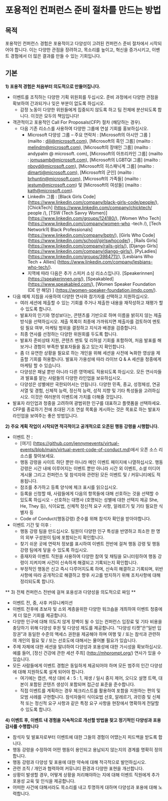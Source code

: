 # 포용적인 컨퍼런스 준비 절차를 만드는 방법

## 목적
포용적인 컨퍼런스 경험은 포용적이고 다양성이 고려된 컨퍼런스 준비 절차에서 시작되어야 합니다. 이는 다양한 관점을 장려하고, 목소리를 높이고, 혁신을 증가시키고, 이벤트 경험에서 더 많은 결과를 만들 수 있는 기회입니다.

## 기본
**1) 포용적 경험은 처음부터 의도적으로 만들어집니다.**
  * 이벤트를 조직하는 다양한 기획 위원회를 두십시오. 준비 과정에서 다양한 관점을 확보하여 간과되거나 잊은 부분이 없도록 하십시오.
    * 감정 노동이 다양한 위원들에게 집중되지 않도록 하고 팀 전체에 분산되도록 합니다. 이것은 모두의 책임입니다!
  * 객관적이고 포용적인 Call For Proposals(CFP) 절차 (해당하는 경우).
    * 다음 기존 리소스를 사용하여 다양한 그룹에 연설 기회를 홍보하십시오.
      * Microsoft 다양성 그룹 – 주요 연락처 : [Microsoft의 아시안 그룹 ] (mailto : dili@microsoft.com), [Microsoft의 흑인 그룹] (mailto : melindm@microsoft.com), [Microsoft의 장애인 그룹] (mailto : andypalm @ microsoft. com), [Microsoft의 아프리카인 그룹] (mailto : jomusamb@microsoft.com), [Microsoft의 LGBTQI 그룹] (mailto : nboyd@microsoft.com), [Microsoft의 히스패닉계 그룹] (mailto : dimarti@microsoft.com), [Microsoft의 군인] (mailto : brhuntin@microsoft.com), [Microsoft의 가족들] (mailto : jestum@microsoft.com) 및 [Microsoft의 여성들] (mailto : kath@microsoft.com).
      * LinkedIn 그룹 : [Black Girls Code] (https://www.linkedin.com/company/black-girls-code/people/), [ChickTech] (https://www.linkedin.com/company/chicktech/ people /), [TSW (Tech Savvy Women)] (https://www.linkedin.com/groups/124180/), [Women Who Tech] (https://www.linkedin.com/company/women-who -tech /), [Tech Network의 Black Professionals] (https://www.linkedin.com/company/bptn/), [Girls Who Code] (https://www.linkedin.com/school/girlswhocode/) , [Rails Girls] (https://www.linkedin.com/company/rails-girls/), [Django Girls] (https://www.linkedin.com/company/django-girls/), [PyLadies] (https://www.linkedin.com/groups/3984711/), [Lesbians Who Tech + Allies] (https://www.linkedin.com/company/lesbians-who-tech/).
      * 지역에 따라 다음은 추가 스피커 소싱 리소스입니다. [Speakerinnen] (https://speakerinnen.org/), [Speakabled] (https://www.speakabled.com/), [Women Speaker Foundation (DE 만 해당) ] (https://women-speaker-foundation.jimdo.com/). 
  * 다음 예제 지침을 사용하여 다양한 연사와 참가자를 선택하고 지원하십시오.
      * 여러 세션에 제출할 수 있는 기회를 주거나 제출한 내용을 재작성하고 재평가 할 수 있도록 합니다.
      * 발표자의 인기와 명성보다는, 콘텐츠를 기반으로 하며 이름을 밝히지 않는 제출 방식을 선택하십시오. 제출 목록이 최종에 가까워지면 제출자를 검토하여 멘토링 필요 여부, 마케팅 범위을 결정하고 지식과 배경을 검증합니다.
      * 최종 연사를 선정하는 다양한 위원회를 두도록 합니다.
      * 발표자 준비상태 지원, 콘텐츠 멘토 및 리허설 기회를 포함하여, 처음 발표를 해보거나 경험이 부족한 발표자들을 돕고 있는지 확인합니다.
      * 좀 더 유연한 상황을 필요로 하는 개인을 위해 세션을 사전에 녹화한 영상을 제출할 기회를 허용합니다. 발표자 가용성에 따라 라이브 Q & A 세션을 청중에게 마케팅 할 수 있습니다.
      * 다양성은 패널 뿐만 아니라 다른 영역에도 적용되도록 하십시오. 모든 연사자들과 발표를 맡는 사람들의 다양한 라인업을 보유하십시오.
      * 다양성은 성별에만 국한되어서는 안됩니다. 다양한 민족, 종교, 성정체성, 연공 서열 및 경험, 신체적 능력, 정신적 능력, 성적 지향 및 기타 특성들을 고려하십시오. 이것은 여러분의 이벤트에 가치를 더해줄 것입니다.
  * 발표자 라인업과 청중을 고려하여 광범위한 인구를 대표하고 플랫폼을 선택하세요. CFP를 종료하기 전에 초대된 기조 연설 목록을 게시하는 것은 목표로 하는 발표자 라인업을 보여주는 좋은 방법입니다.

**2) 주요 계획 작업이 시작되면 적극적이고 공개적으로 오픈된 행동 강령을 시행합니다.**

  * 이벤트 전 :
    * [여기] (https://github.com/jennymevents/virtual-events/blob/main/virtual-event-code-of-conduct.md)에서 오픈 소스 리소스를 찾아보세요.
    * 행동 강령을 사이트 하단 뿐만 아니라 메인 이벤트 페이지에 나열하십시오. 행동 강령은 시간 내에 이루어지는 이벤트 뿐만 아니라 시간 외 이벤트, 소셜 미디어 게시물 그리고 컨퍼런스 및 참석자와 관련된 모든 이벤트 및 / 커뮤니티에도 적용됩니다.
    * 참조를 추가하고 등록 양식에 체크 표시를 읽으십시오.
    * 등록을 신청할 때, 사람들에게 다음의 항목들에 대해 선호하는 것을 선택할 수 있도록 하십시오 - 선호하는 대명사 (호명되는 성별에 대한 선택지 제공 She, He, They 등), 식이요법, 신체적 정신적 요구 사항, 알레르기 및 기타 필요한 식별자 등 
    * Code of Conduct(행동강령) 준수를 위해 참석자 확인을 받아야합니다.
  * 이벤트 기간 및 이후 :
    * 행동 강령 팀을 만드십시오. 팀원이 다양한 인구 특성을 반영하고 최소한 한 명의 외부 구성원이 팀에 포함되는지 확인합니다.
    * 찾기 쉬운 곳에 연락처 정보를 표시하여 이벤트 전반에 걸쳐 행동 강령 및 행동 강령 팀에게 닿을 수 있도록 하십시오.
    * 중재자와 이벤트 직원을 사용하여 다양한 참여 및 채팅을 모니터링하여 행동 강령이 지켜지며 사건이 신속하게 해결되고 기록되는지 확인합니다.
    * 부정적인 행동은 신고 즉시 다루어지도록 하며, 신속히 해결하고 기록되며, 위반 사항에 따라 공개적으로 해결하고 향후 사고를 방지하기 위해 조치사항에 대해 정리되도록 합니다.

** 3) 전체 컨퍼런스 전반에 걸쳐 포용성과 다양성을 의도적으로 짜임 **
  * 이벤트 전, 중, 사후 커뮤니케이션
  * 이벤트 전후에 초보자 및 소외 계층을위한 다양한 워크숍을 개최하여 이벤트 청중에게 더 많은 기회를 제공합니다.
  * 다양한 인구에 대해 의도치 않게 장벽이 될 수 있는 컨퍼런스 입장료 및 기타 비용을 충당하기 위해 다양성 후원 및 다양성 제도를 제공합니다. “다양성 티켓”은“일반 입장권”과 동일한 수준의 액세스 권한을 제공해야 하며 여행 및 / 또는 참석과 관련하여 개인의 필요 및 / 또는 선호도에 대해서는 물어볼 필요가 있습니다.
  * 주제 자체에 대한 세션을 말녀하여 다양성과 포용성에 대한 가시성을 확보하십시오. 예를 들어, [정신 건강에 관한 세션 주최] (http://mhprompt.org/) 연사가 있을 수 있습니다.
  * 모든 사람들에게 이벤트 경험은 동일하게 제공되어야 하며 모든 범주의 인간 다양성에 대해 지원하도록 설계 되어야 합니다.
    * 여기에는 캡션, 색상 대비 4 : 5 : 1, 재생 / 일시 중지 제어, 오디오 설명 트랙, 대본이 포함된 콘텐츠 생성이 포함되며 접근성 표준을 준수합니다.
    * 직접 이벤트를 계획하는 경우 체크리스트를 활용하여 포함을 지원하는 편의 및 모범 사례를 구현합니다. 참석자들이 식이요법 선호, 알레르기, 과민증 및 신체적 또는 정신적 요구 사항과 같은 특정 요구 사항을 현장에서 명확하게 전달할 수 있도록 합니다.

**4) 이벤트 후, 이벤트 내 경험을 지속적으로 개선할 방법을 찾고 정기적인 다양성과 포용 감사를 수행합니다**
   * 참석자 및 발표자로부터 이벤트에 대한 그들의 경험이 어땠는지 피드백을 받도록 합니다.
   * 행동 강령을 수정하여 어떤 행동이 용인되고 용납되지 않는지의 경계를 명확히 정의합니다.
   * 행동 강령과 다양성 및 포용에 대한 약속에 대해 적극적으로 발언하십시오.
   * 관련 조직 / 개인과 협력하여 커뮤니티 환경과 다양한 표현을 개선합니다.
   * 상황이 발생할 경우, 어떻게 상황을 처리해야하는 지에 대해 이벤트 직원에게 추가 포용성 교육 및 인식을 제공합니다.
   * 어떠한 사건에 대해서라도 목소리를 내고 투명하게 대하며 다양성과 포용에 대해 노력합니다.